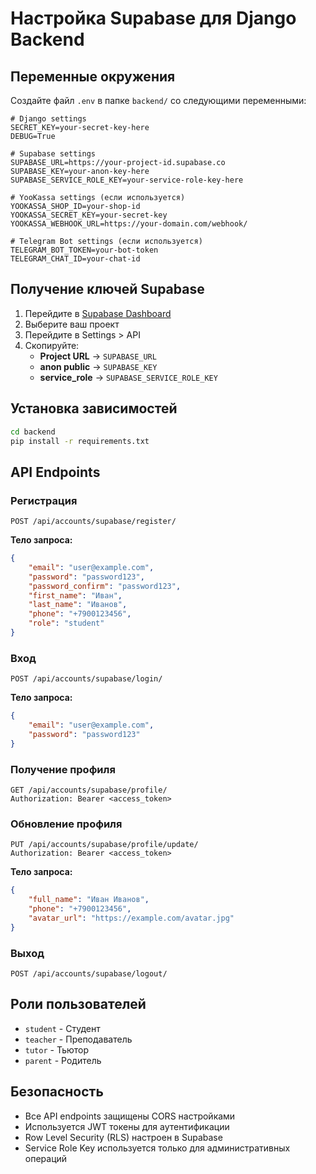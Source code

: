 # Настройка Supabase для Django Backend

## Переменные окружения

Создайте файл `.env` в папке `backend/` со следующими переменными:

```env
# Django settings
SECRET_KEY=your-secret-key-here
DEBUG=True

# Supabase settings
SUPABASE_URL=https://your-project-id.supabase.co
SUPABASE_KEY=your-anon-key-here
SUPABASE_SERVICE_ROLE_KEY=your-service-role-key-here

# YooKassa settings (если используется)
YOOKASSA_SHOP_ID=your-shop-id
YOOKASSA_SECRET_KEY=your-secret-key
YOOKASSA_WEBHOOK_URL=https://your-domain.com/webhook/

# Telegram Bot settings (если используется)
TELEGRAM_BOT_TOKEN=your-bot-token
TELEGRAM_CHAT_ID=your-chat-id
```

## Получение ключей Supabase

1. Перейдите в [Supabase Dashboard](https://supabase.com/dashboard)
2. Выберите ваш проект
3. Перейдите в Settings > API
4. Скопируйте:
   - **Project URL** → `SUPABASE_URL`
   - **anon public** → `SUPABASE_KEY`
   - **service_role** → `SUPABASE_SERVICE_ROLE_KEY`

## Установка зависимостей

```bash
cd backend
pip install -r requirements.txt
```

## API Endpoints

### Регистрация
```
POST /api/accounts/supabase/register/
```

**Тело запроса:**
```json
{
    "email": "user@example.com",
    "password": "password123",
    "password_confirm": "password123",
    "first_name": "Иван",
    "last_name": "Иванов",
    "phone": "+7900123456",
    "role": "student"
}
```

### Вход
```
POST /api/accounts/supabase/login/
```

**Тело запроса:**
```json
{
    "email": "user@example.com",
    "password": "password123"
}
```

### Получение профиля
```
GET /api/accounts/supabase/profile/
Authorization: Bearer <access_token>
```

### Обновление профиля
```
PUT /api/accounts/supabase/profile/update/
Authorization: Bearer <access_token>
```

**Тело запроса:**
```json
{
    "full_name": "Иван Иванов",
    "phone": "+7900123456",
    "avatar_url": "https://example.com/avatar.jpg"
}
```

### Выход
```
POST /api/accounts/supabase/logout/
```

## Роли пользователей

- `student` - Студент
- `teacher` - Преподаватель
- `tutor` - Тьютор
- `parent` - Родитель

## Безопасность

- Все API endpoints защищены CORS настройками
- Используется JWT токены для аутентификации
- Row Level Security (RLS) настроен в Supabase
- Service Role Key используется только для административных операций

